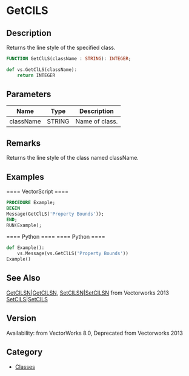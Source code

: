 # GetClLS

## Description
Returns the line style of the specified class.

```pascal
FUNCTION GetClLS(className : STRING): INTEGER;
```

```python
def vs.GetClLS(className):
    return INTEGER
```

## Parameters
|Name|Type|Description|
|---|---|---|
|className|STRING|Name of class.|

## Remarks
Returns the line style of the class named className.

## Examples
==== VectorScript ====
```pascal
PROCEDURE Example;
BEGIN
Message(GetClLS('Property Bounds'));
END;
RUN(Example);
```
==== Python ====
==== Python ====
```python
def	Example():
	vs.Message(vs.GetClLS('Property Bounds'))
Example()
```

## See Also
[GetClLSN|GetClLSN](GetClLSN|GetClLSN.md), [SetClLSN|SetClLSN](SetClLSN|SetClLSN.md) from Vectorworks 2013
[SetClLS|SetClLS](SetClLS|SetClLS.md)

## Version
Availability: from VectorWorks 8.0, Deprecated from Vectorworks 2013

## Category
* [Classes](../Categories/Classes.md)
